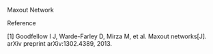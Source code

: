 Maxout Network



Reference

\[1\] Goodfellow I J, Warde-Farley D, Mirza M, et al. Maxout networks\[J\]. arXiv preprint arXiv:1302.4389, 2013.

